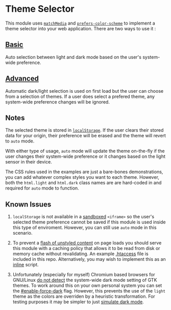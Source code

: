 # Theme Selector

This module uses [`matchMedia`](https://developer.mozilla.org/en-US/docs/Web/API/Window/matchMedia) and [`prefers-color-scheme`](https://developer.mozilla.org/en-US/docs/Web/CSS/@media/prefers-color-scheme) to implement a theme selector into your web application. There are two ways to use it :

## [Basic](basic.html)

Auto selection between light and dark mode based on the user's system-wide preference.

## [Advanced](advanced.html)

Automatic dark/light selection is used on first load but the user can choose from a selection of themes. If a user does select a prefered theme, any system-wide preference changes will be ignored.

## Notes

The selected theme is stored in [`localStorage`](https://developer.mozilla.org/en-US/docs/Web/API/Window/localStorage). If the user clears their stored data for your origin, their preference will be erased and the theme will revert to `auto` mode.

With either type of usage, `auto` mode will update the theme on-the-fly if the user changes their system-wide preference or it changes based on the light sensor in their device.

The CSS rules used in the examples are just a bare-bones demonstrations, you can add whatever complex styles you want to each theme. However, both the `html.light` and `html.dark` class names are are hard-coded in and required for `auto` mode to function.

## Known Issues

1. `localStorage` is not available in a [sandboxed](https://developer.mozilla.org/en-US/docs/Web/HTML/Element/iframe#attr-sandbox) `<iframe>` so the user's selected theme preference cannot be saved if this module is used inside this type of enviroment. However, you can still use `auto`  mode in this scenario.

2. To prevent a [flash of unstyled content](https://en.wikipedia.org/wiki/Flash_of_unstyled_content) on page loads you should serve this module with a caching policy that allows it to be read from disk or memory cache without revalidating. An example [.htaccess](.htaccess) file is included in this repo. Alternatively, you may wish to implement this as an [inline](inline.html) script.

3. Unfortunately (especially for myself) Chromium based browsers for GNU/Linux [do not  detect](https://bugs.chromium.org/p/chromium/issues/detail?id=998903) the system-wide dark mode setting of GTK themes. To work around this on your own personal system you can set the [#enable-force-dark](https://medium.com/@vipulgote4/how-to-force-dark-mode-on-every-website-in-google-chrome-f52f550a3fd) flag. However, this prevents the use of the `light` theme as the colors are overriden by a heuristic transformation. For testing purposes it may be simpler to just [simulate dark mode](https://stackoverflow.com/a/59223868/6036546).